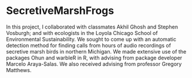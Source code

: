 # SecretiveMarshFrogs
In this project, I collaborated with classmates Akhil Ghosh and Stephen Vosburgh; and with ecologists in the Loyola Chicago School of Environmental Sustainability. We sought to come up with an automatic detection method for finding calls from hours of audio recordings of secretive marsh birds in northern Michigan. We made extensive use of the packages Ohun and warbleR in R, with advising from package developer Marcelo Araya-Salas. We also received advising from professor Gregory Matthews.
